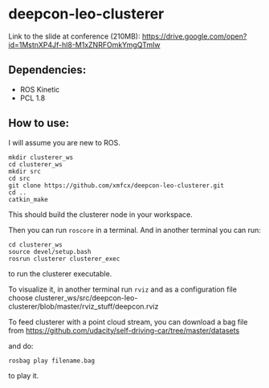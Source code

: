 # deepcon-leo-clusterer

Link to the slide at conference (210MB): https://drive.google.com/open?id=1MstnXP4Jf-hl8-M1xZNRFOmkYmgQTmIw

## Dependencies:
* ROS Kinetic
* PCL 1.8

## How to use:
I will assume you are new to ROS.


```
mkdir clusterer_ws
cd clusterer_ws
mkdir src
cd src
git clone https://github.com/xmfcx/deepcon-leo-clusterer.git
cd ..
catkin_make
```
This should build the clusterer node in your workspace.

Then you can run ```roscore``` in a terminal. And in another terminal you can run:
```
cd clusterer_ws
source devel/setup.bash
rosrun clusterer clusterer_exec
```
to run the clusterer executable.

To visualize it, in another terminal run ```rviz``` and as a configuration file choose clusterer_ws/src/deepcon-leo-clusterer/blob/master/rviz_stuff/deepcon.rviz

To feed clusterer with a point cloud stream, you can download a bag file from https://github.com/udacity/self-driving-car/tree/master/datasets

and do:
```
rosbag play filename.bag
```
to play it.
